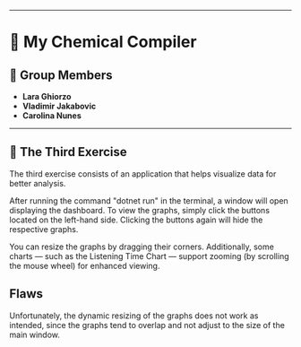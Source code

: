
---

# 🧪 My Chemical Compiler  

## 👥 Group Members  
- **Lara Ghiorzo**  
- **Vladimir Jakabovic**  
- **Carolina Nunes**  

---

## 📌 The Third Exercise  
The third exercise consists of an application that helps visualize data for better analysis.

After running the command "dotnet run" in the terminal, a window will open displaying the dashboard. To view the graphs, simply click the buttons located on the left-hand side. Clicking the buttons again will hide the respective graphs.

You can resize the graphs by dragging their corners. Additionally, some charts — such as the Listening Time Chart — support zooming (by scrolling the mouse wheel) for enhanced viewing.

## Flaws
Unfortunately, the dynamic resizing of the graphs does not work as intended, since the graphs tend to overlap and not adjust to the size of the main window.
